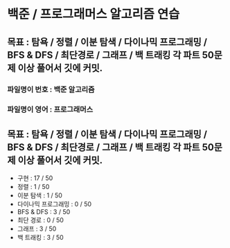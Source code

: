 
# 백준 / 프로그래머스 알고리즘 연습

## 목표 : 탐욕 / 정렬 / 이분 탐색 / 다이나믹 프로그래밍 / BFS & DFS / 최단경로 / 그래프 / 백 트래킹  각 파트 50문제 이상 풀어서 깃에 커밋.

### 파일명이 번호 : 백준 알고리즘
### 파일명이 영어 : 프로그래머스


## 목표 : 탐욕 / 정렬 / 이분 탐색 / 다이나믹 프로그래밍 / BFS & DFS / 최단경로 / 그래프 / 백 트래킹  각 파트 50문제 이상 풀어서 깃에 커밋.


- 구현 : 17 / 50
- 정렬 : 1 / 50
- 이분 탐색 : 1 / 50
- 다이나믹 프로그래밍 : 0 / 50
- BFS & DFS : 3 / 50
- 최단 경로 : 0 / 50
- 그래프 : 3 / 50
- 백 트래킹 : 3 / 50

